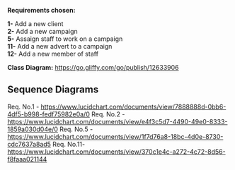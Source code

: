 **Requirements chosen:**  

**1-** Add a new client  
**2-** Add a new campaign  
**5-** Assaign staff to work on a campaign  
**11-** Add a new advert to a campaign  
**12-** Add a new member of staff  

**Class Diagram:**
https://go.gliffy.com/go/publish/12633906

Sequence Diagrams
---
Req. No.1 - https://www.lucidchart.com/documents/view/7888888d-0bb6-4df5-b998-fedf75982e0a/0
Req. No.2 - https://www.lucidchart.com/documents/view/e4f3c5d7-4490-49e0-8333-1859a030d04e/0
Req. No.5 - https://www.lucidchart.com/documents/view/1f7d76a8-18bc-4d0e-8730-cdc7637a8ad5
Req. No.11- https://www.lucidchart.com/documents/view/370c1e4c-a272-4c72-8d56-f8faaa021144
